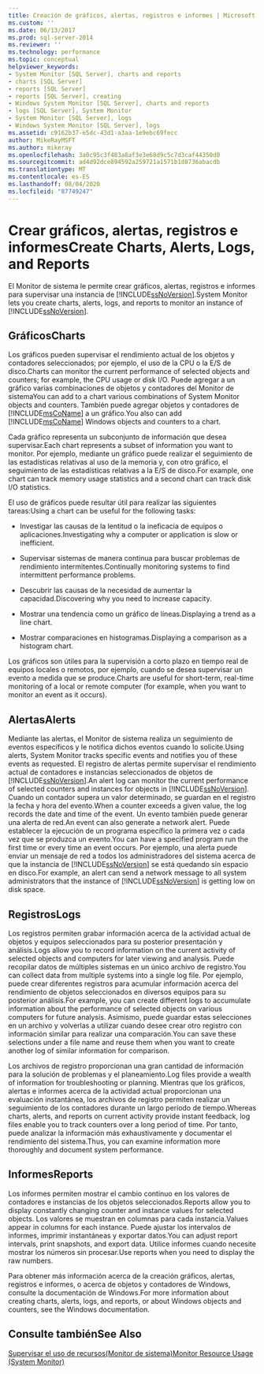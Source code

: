 ```yaml
---
title: Creación de gráficos, alertas, registros e informes | Microsoft Docs
ms.custom: ''
ms.date: 06/13/2017
ms.prod: sql-server-2014
ms.reviewer: ''
ms.technology: performance
ms.topic: conceptual
helpviewer_keywords:
- System Monitor [SQL Server], charts and reports
- charts [SQL Server]
- reports [SQL Server]
- reports [SQL Server], creating
- Windows System Monitor [SQL Server], charts and reports
- logs [SQL Server], System Monitor
- System Monitor [SQL Server], logs
- Windows System Monitor [SQL Server], logs
ms.assetid: c9162b37-e5dc-43d1-a3aa-1e9ebc69fecc
author: MikeRayMSFT
ms.author: mikeray
ms.openlocfilehash: 3a0c95c3f483a8af3e3e68d9c5c7d3caf44350d0
ms.sourcegitcommit: ad4d92dce894592a259721a1571b1d8736abacdb
ms.translationtype: MT
ms.contentlocale: es-ES
ms.lasthandoff: 08/04/2020
ms.locfileid: "87749247"
---
```

# <a name="create-charts-alerts-logs-and-reports"></a><span data-ttu-id="5fb79-102">Crear gráficos, alertas, registros e informes</span><span class="sxs-lookup"><span data-stu-id="5fb79-102">Create Charts, Alerts, Logs, and Reports</span></span>
  <span data-ttu-id="5fb79-103">El Monitor de sistema le permite crear gráficos, alertas, registros e informes para supervisar una instancia de [!INCLUDE[ssNoVersion](../../includes/ssnoversion-md.md)].</span><span class="sxs-lookup"><span data-stu-id="5fb79-103">System Monitor lets you create charts, alerts, logs, and reports to monitor an instance of [!INCLUDE[ssNoVersion](../../includes/ssnoversion-md.md)].</span></span>  
  
## <a name="charts"></a><span data-ttu-id="5fb79-104">Gráficos</span><span class="sxs-lookup"><span data-stu-id="5fb79-104">Charts</span></span>  
 <span data-ttu-id="5fb79-105">Los gráficos pueden supervisar el rendimiento actual de los objetos y contadores seleccionados; por ejemplo, el uso de la CPU o la E/S de disco.</span><span class="sxs-lookup"><span data-stu-id="5fb79-105">Charts can monitor the current performance of selected objects and counters; for example, the CPU usage or disk I/O.</span></span> <span data-ttu-id="5fb79-106">Puede agregar a un gráfico varias combinaciones de objetos y contadores del Monitor de sistema</span><span class="sxs-lookup"><span data-stu-id="5fb79-106">You can add to a chart various combinations of System Monitor objects and counters.</span></span> <span data-ttu-id="5fb79-107">También puede agregar objetos y contadores de [!INCLUDE[msCoName](../../includes/msconame-md.md)] a un gráfico.</span><span class="sxs-lookup"><span data-stu-id="5fb79-107">You also can add [!INCLUDE[msCoName](../../includes/msconame-md.md)] Windows objects and counters to a chart.</span></span>  
  
 <span data-ttu-id="5fb79-108">Cada gráfico representa un subconjunto de información que desea supervisar.</span><span class="sxs-lookup"><span data-stu-id="5fb79-108">Each chart represents a subset of information you want to monitor.</span></span> <span data-ttu-id="5fb79-109">Por ejemplo, mediante un gráfico puede realizar el seguimiento de las estadísticas relativas al uso de la memoria y, con otro gráfico, el seguimiento de las estadísticas relativas a la E/S de disco.</span><span class="sxs-lookup"><span data-stu-id="5fb79-109">For example, one chart can track memory usage statistics and a second chart can track disk I/O statistics.</span></span>  
  
 <span data-ttu-id="5fb79-110">El uso de gráficos puede resultar útil para realizar las siguientes tareas:</span><span class="sxs-lookup"><span data-stu-id="5fb79-110">Using a chart can be useful for the following tasks:</span></span>  
  
-   <span data-ttu-id="5fb79-111">Investigar las causas de la lentitud o la ineficacia de equipos o aplicaciones.</span><span class="sxs-lookup"><span data-stu-id="5fb79-111">Investigating why a computer or application is slow or inefficient.</span></span>  
  
-   <span data-ttu-id="5fb79-112">Supervisar sistemas de manera continua para buscar problemas de rendimiento intermitentes.</span><span class="sxs-lookup"><span data-stu-id="5fb79-112">Continually monitoring systems to find intermittent performance problems.</span></span>  
  
-   <span data-ttu-id="5fb79-113">Descubrir las causas de la necesidad de aumentar la capacidad.</span><span class="sxs-lookup"><span data-stu-id="5fb79-113">Discovering why you need to increase capacity.</span></span>  
  
-   <span data-ttu-id="5fb79-114">Mostrar una tendencia como un gráfico de líneas.</span><span class="sxs-lookup"><span data-stu-id="5fb79-114">Displaying a trend as a line chart.</span></span>  
  
-   <span data-ttu-id="5fb79-115">Mostrar comparaciones en histogramas.</span><span class="sxs-lookup"><span data-stu-id="5fb79-115">Displaying a comparison as a histogram chart.</span></span>  
  
 <span data-ttu-id="5fb79-116">Los gráficos son útiles para la supervisión a corto plazo en tiempo real de equipos locales o remotos, por ejemplo, cuando se desea supervisar un evento a medida que se produce.</span><span class="sxs-lookup"><span data-stu-id="5fb79-116">Charts are useful for short-term, real-time monitoring of a local or remote computer (for example, when you want to monitor an event as it occurs).</span></span>  
  
## <a name="alerts"></a><span data-ttu-id="5fb79-117">Alertas</span><span class="sxs-lookup"><span data-stu-id="5fb79-117">Alerts</span></span>  
 <span data-ttu-id="5fb79-118">Mediante las alertas, el Monitor de sistema realiza un seguimiento de eventos específicos y le notifica dichos eventos cuando lo solicite.</span><span class="sxs-lookup"><span data-stu-id="5fb79-118">Using alerts, System Monitor tracks specific events and notifies you of these events as requested.</span></span> <span data-ttu-id="5fb79-119">El registro de alertas permite supervisar el rendimiento actual de contadores e instancias seleccionados de objetos de [!INCLUDE[ssNoVersion](../../includes/ssnoversion-md.md)].</span><span class="sxs-lookup"><span data-stu-id="5fb79-119">An alert log can monitor the current performance of selected counters and instances for objects in [!INCLUDE[ssNoVersion](../../includes/ssnoversion-md.md)].</span></span> <span data-ttu-id="5fb79-120">Cuando un contador supera un valor determinado, se guardan en el registro la fecha y hora del evento.</span><span class="sxs-lookup"><span data-stu-id="5fb79-120">When a counter exceeds a given value, the log records the date and time of the event.</span></span> <span data-ttu-id="5fb79-121">Un evento también puede generar una alerta de red.</span><span class="sxs-lookup"><span data-stu-id="5fb79-121">An event can also generate a network alert.</span></span> <span data-ttu-id="5fb79-122">Puede establecer la ejecución de un programa específico la primera vez o cada vez que se produzca un evento.</span><span class="sxs-lookup"><span data-stu-id="5fb79-122">You can have a specified program run the first time or every time an event occurs.</span></span> <span data-ttu-id="5fb79-123">Por ejemplo, una alerta puede enviar un mensaje de red a todos los administradores del sistema acerca de que la instancia de [!INCLUDE[ssNoVersion](../../includes/ssnoversion-md.md)] se está quedando sin espacio en disco.</span><span class="sxs-lookup"><span data-stu-id="5fb79-123">For example, an alert can send a network message to all system administrators that the instance of [!INCLUDE[ssNoVersion](../../includes/ssnoversion-md.md)] is getting low on disk space.</span></span>  
  
## <a name="logs"></a><span data-ttu-id="5fb79-124">Registros</span><span class="sxs-lookup"><span data-stu-id="5fb79-124">Logs</span></span>  
 <span data-ttu-id="5fb79-125">Los registros permiten grabar información acerca de la actividad actual de objetos y equipos seleccionados para su posterior presentación y análisis.</span><span class="sxs-lookup"><span data-stu-id="5fb79-125">Logs allow you to record information on the current activity of selected objects and computers for later viewing and analysis.</span></span> <span data-ttu-id="5fb79-126">Puede recopilar datos de múltiples sistemas en un único archivo de registro.</span><span class="sxs-lookup"><span data-stu-id="5fb79-126">You can collect data from multiple systems into a single log file.</span></span> <span data-ttu-id="5fb79-127">Por ejemplo, puede crear diferentes registros para acumular información acerca del rendimiento de objetos seleccionados en diversos equipos para su posterior análisis.</span><span class="sxs-lookup"><span data-stu-id="5fb79-127">For example, you can create different logs to accumulate information about the performance of selected objects on various computers for future analysis.</span></span> <span data-ttu-id="5fb79-128">Asimismo, puede guardar estas selecciones en un archivo y volverlas a utilizar cuando desee crear otro registro con información similar para realizar una comparación.</span><span class="sxs-lookup"><span data-stu-id="5fb79-128">You can save these selections under a file name and reuse them when you want to create another log of similar information for comparison.</span></span>  
  
 <span data-ttu-id="5fb79-129">Los archivos de registro proporcionan una gran cantidad de información para la solución de problemas y el planeamiento.</span><span class="sxs-lookup"><span data-stu-id="5fb79-129">Log files provide a wealth of information for troubleshooting or planning.</span></span> <span data-ttu-id="5fb79-130">Mientras que los gráficos, alertas e informes acerca de la actividad actual proporcionan una evaluación instantánea, los archivos de registro permiten realizar un seguimiento de los contadores durante un largo período de tiempo.</span><span class="sxs-lookup"><span data-stu-id="5fb79-130">Whereas charts, alerts, and reports on current activity provide instant feedback, log files enable you to track counters over a long period of time.</span></span> <span data-ttu-id="5fb79-131">Por tanto, puede analizar la información más exhaustivamente y documentar el rendimiento del sistema.</span><span class="sxs-lookup"><span data-stu-id="5fb79-131">Thus, you can examine information more thoroughly and document system performance.</span></span>  
  
## <a name="reports"></a><span data-ttu-id="5fb79-132">Informes</span><span class="sxs-lookup"><span data-stu-id="5fb79-132">Reports</span></span>  
 <span data-ttu-id="5fb79-133">Los informes permiten mostrar el cambio continuo en los valores de contadores e instancias de los objetos seleccionados.</span><span class="sxs-lookup"><span data-stu-id="5fb79-133">Reports allow you to display constantly changing counter and instance values for selected objects.</span></span> <span data-ttu-id="5fb79-134">Los valores se muestran en columnas para cada instancia.</span><span class="sxs-lookup"><span data-stu-id="5fb79-134">Values appear in columns for each instance.</span></span> <span data-ttu-id="5fb79-135">Puede ajustar los intervalos de informes, imprimir instantáneas y exportar datos.</span><span class="sxs-lookup"><span data-stu-id="5fb79-135">You can adjust report intervals, print snapshots, and export data.</span></span> <span data-ttu-id="5fb79-136">Utilice informes cuando necesite mostrar los números sin procesar.</span><span class="sxs-lookup"><span data-stu-id="5fb79-136">Use reports when you need to display the raw numbers.</span></span>  
  
 <span data-ttu-id="5fb79-137">Para obtener más información acerca de la creación gráficos, alertas, registros e informes, o acerca de objetos y contadores de Windows, consulte la documentación de Windows.</span><span class="sxs-lookup"><span data-stu-id="5fb79-137">For more information about creating charts, alerts, logs, and reports, or about Windows objects and counters, see the Windows documentation.</span></span>  
  
## <a name="see-also"></a><span data-ttu-id="5fb79-138">Consulte también</span><span class="sxs-lookup"><span data-stu-id="5fb79-138">See Also</span></span>  
 [<span data-ttu-id="5fb79-139">Supervisar el uso de recursos&#40;Monitor de sistema&#41;</span><span class="sxs-lookup"><span data-stu-id="5fb79-139">Monitor Resource Usage &#40;System Monitor&#41;</span></span>](monitor-resource-usage-system-monitor.md)  
  
  
